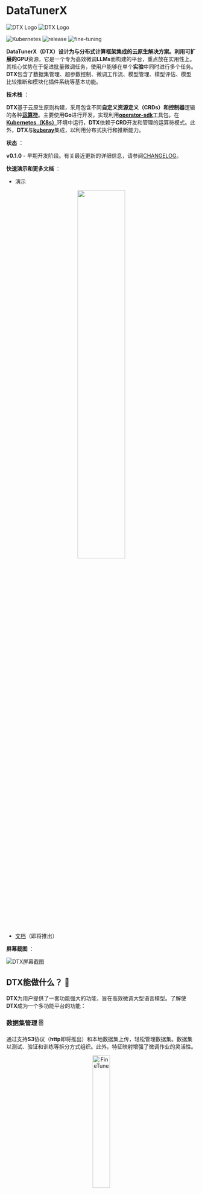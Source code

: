 # DataTunerX

![DTX Logo](https://raw.githubusercontent.com/DataTunerX/datatunerx-controller/main/assets/logo/Logo_DataTunerX%20-%20Horizontal%20-%20Color%20Light.png#gh-dark-mode-only)
![DTX Logo](https://raw.githubusercontent.com/DataTunerX/datatunerx-controller/main/assets/logo/Logo_DataTunerX%20-%20Horizontal%20-%20Color%20Dark.png#gh-light-mode-only)

![Kubernetes](https://img.shields.io/badge/kubernetes-%23326ce5.svg?style=flat&logo=kubernetes&logoColor=white)
![release](https://img.shields.io/badge/version-0.1.0-blue)
![fine-tuning](https://img.shields.io/badge/fine--tuning-8B3E3)

**DataTunerX（DTX）**设计为与分布式计算框架集成的云原生解决方案。利用可扩展的**GPU**资源，它是一个专为高效微调**LLMs**而构建的平台，重点放在实用性上。其核心优势在于促进批量微调任务，使用户能够在单个**实验**中同时进行多个任务。**DTX**包含了数据集管理、超参数控制、微调工作流、模型管理、模型评估、模型比较推断和模块化插件系统等基本功能。

**技术栈** ：

**DTX**基于云原生原则构建，采用包含不同**自定义资源定义（CRDs）**和**控制器**逻辑的各种[**运算符**](https://www.redhat.com/en/topics/containers/what-is-a-kubernetes-operator)。主要使用**Go**进行开发，实现利用[**operator-sdk**](https://github.com/operator-framework/operator-sdk)工具包。在[**Kubernetes（K8s）**](https://github.com/kubernetes/kubernetes)环境中运行，**DTX**依赖于**CRD**开发和管理的运算符模式。此外，**DTX**与[**kuberay**](https://github.com/ray-project/kuberay)集成，以利用分布式执行和推断能力。

**状态** ：

**v0.1.0** - 早期开发阶段。有关最近更新的详细信息，请参阅[CHANGELOG](CHANGELOG.md)。

**快速演示和更多文档** ：

- 演示

<div align="center">
      <a href="https://www.youtube.com/watch?v=NvOzKj67oRQ">
         <img src="https://img.youtube.com/vi/NvOzKj67oRQ/maxresdefault.jpg" style="width:50%;">
      </a>
</div>

- [文档](https://github.com/DataTunerX/datatunerx-controller)（即将推出）

**屏幕截图** ：

![**DTX屏幕截图**](https://raw.githubusercontent.com/DataTunerX/datatunerx-controller/main/assets/screenshot/Job_Details.png)

## DTX能做什么？ 💪

**DTX**为用户提供了一套功能强大的功能，旨在高效微调大型语言模型。了解使**DTX**成为一个多功能平台的功能：

### 数据集管理 🗄️

通过支持**S3**协议（**http**即将推出）和本地数据集上传，轻松管理数据集。数据集以测试、验证和训练等拆分方式组织。此外，特征映射增强了微调作业的灵活性。

<div align="center">
  <img src="https://raw.githubusercontent.com/DataTunerX/datatunerx-controller/main/assets/design/datasetplugindark.png" alt="FineTune" width="30%" height="30%" />
</div>

### 微调实验 🧪

通过创建多个微调作业进行微调实验。每个作业可以使用不同的llms、数据集和超参数。通过实验的评估单元对微调模型进行统一评估，以识别微调结果。

<div align="center">
  <img src="https://raw.githubusercontent.com/DataTunerX/datatunerx-controller/main/assets/design/finetunedark.png" alt="FineTune" width="30%" />
  <img src="https://raw.githubusercontent.com/DataTunerX/datatunerx-controller/main/assets/design/finetunejobdark.png" alt="FineTuneJob" width="30%" />
  <img src="https://raw.githubusercontent.com/DataTunerX/datatunerx-controller/main/assets/design/finetuneexdark.png" alt="FineTuneExperiment" width="30%" />
</div>

### 作业洞察 📊

深入了解实验中每个微调作业。探索作业详细信息、日志和度量可视化，包括学习率趋势、训练损失等。

### 模型存储库 🗃️

将LLMs存储在模型存储库中，便于有效管理和部署推断服务。

<div align="center">
  <img src="https://raw.githubusercontent.com/DataTunerX/datatunerx-controller/main/assets/design/evaldark.png" alt="FineTune" width="50%" height="70%" />
</div>

### 超参数组管理 🧰

利用丰富的参数配置系统，支持多样化的参数和基于模板的区分。

## 推断服务 🚀

部署多个模型的推断服务，便于直观比较和选择表现最佳的模型。

## 插件系统 🧩

利用数据集和评估单元的插件系统，使用户能够集成专门的数据集和评估方法，以满足其独特需求。

## 更多即将推出 🤹‍♀️

**DTX**提供了一套全面的工具，确保您在微调任务过程中能够灵活和高效地使用功能。探索每个功能，根据您的特定需求定制微调任务。

## 为什么选择DTX？ 🤔

**DTX**是微调大型语言模型的首选选择，提供独特的优势，解决自然语言处理中的关键挑战：

### 优化资源利用 🚀

**高效GPU集成：** 与分布式计算框架无缝集成，确保在资源受限环境中充分利用可扩展的GPU资源。

### 流畅批量微调 🔄

**并发任务执行：** 擅长批量微调，能够同时执行多个任务，增强工作流效率和整体生产力。

<div align="center">
  <img src="https://raw.githubusercontent.com/DataTunerX/datatunerx-controller/main/assets/design/batchdark.png" alt="FineTuneExperiment" width="60%" />
</div>

### 丰富的功能集满足各种需求 🧰

**多样能力：** 从数据集管理到模型管理，**DTX**提供了一套全面的功能集，满足多样化的微调需求。

### 简化实验降低门槛 🧪

**用户友好的实验：** 让用户轻松进行拥有不同模型、数据集和超参数的微调实验。这降低了对具有不同技能水平的用户的入门门槛。

总之，**DTX**在资源优化、数据管理、工作流效率和可访问性等方面有针对性地解决了挑战，使其成为高效自然语言处理任务的理想解决方案。

## 参考资料 🙌

- [GitHub上的DataTunerX存储库](https://github.com/DataTunerX/datatunerx)
- [**Ray项目**](https://ray.io/)：一个开源的分布式计算框架，可以轻松扩展和并行化应用程序。
- [**KubeRay**](https://github.com/kuberay/kuberay)：Ray与Kubernetes的集成，实现在Kubernetes集群上高效的分布式计算。
- [**Operator SDK**](https://sdk.operatorframework.io/)：用于构建Kubernetes运算符的工具包，这些运算符是自动化管理Kubernetes集群中自定义资源的应用程序。
- [**LLaMA-Factory**](https://github.com/hiyouga/LLaMA-Factory)：一个易于使用的llm微调框架。

欢迎探索这些项目，深入了解可能影响或启发本项目的技术和概念。
